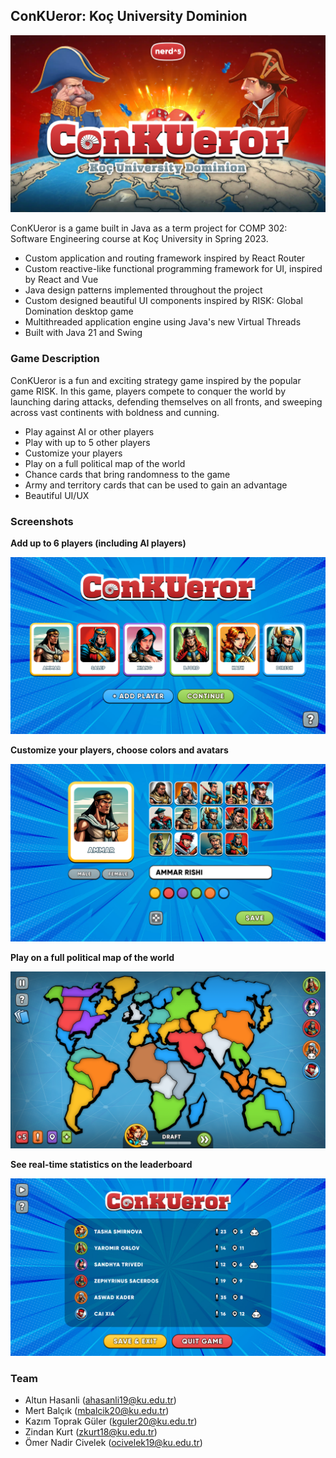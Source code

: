 ## ConKUeror: Koç University Dominion
![Cover](cover.png)

ConKUeror is a game built in Java as a term project for COMP 302: Software Engineering course at Koç University in Spring 2023.
- Custom application and routing framework inspired by React Router
- Custom reactive-like functional programming framework for UI, inspired by React and Vue
- Java design patterns implemented throughout the project
- Custom designed beautiful UI components inspired by RISK: Global Domination desktop game
- Multithreaded application engine using Java's new Virtual Threads
- Built with Java 21 and Swing

### Game Description
ConKUeror is a fun and exciting strategy game inspired by the popular game RISK. In this game, players compete to conquer the world by launching daring attacks, defending themselves on all fronts, and sweeping across vast continents with boldness and cunning.
- Play against AI or other players
- Play with up to 5 other players
- Customize your players
- Play on a full political map of the world
- Chance cards that bring randomness to the game
- Army and territory cards that can be used to gain an advantage
- Beautiful UI/UX

### Screenshots
**Add up to 6 players (including AI players)**

![Add Player](screenshots/screen-players.png)

**Customize your players, choose colors and avatars**

![Customize Player](screenshots/screen-add-player.png)

**Play on a full political map of the world**

![Map](screenshots/screen-map.png)

**See real-time statistics on the leaderboard**

![Leaderboard](screenshots/screen-pause.png)

### Team
- Altun Hasanli (ahasanli19@ku.edu.tr)
- Mert Balçık (mbalcik20@ku.edu.tr)
- Kazım Toprak Güler (kguler20@ku.edu.tr)
- Zindan Kurt (zkurt18@ku.edu.tr)
- Ömer Nadir Civelek (ocivelek19@ku.edu.tr)